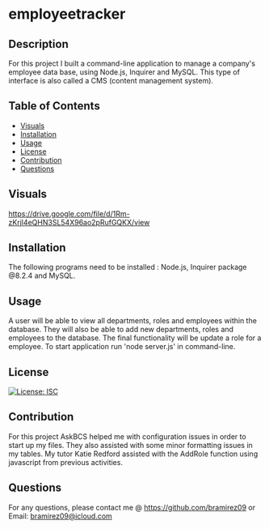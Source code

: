 # employeetracker

## Description
For this project I built a command-line application to manage a company's employee data base, using Node.js, Inquirer and MySQL. This type of interface is also called a CMS (content management system). 


## Table of Contents
* [Visuals](#visuals)
* [Installation](#installation)
* [Usage](#usage)
* [License](#license)
* [Contribution](#contribution)
* [Questions](#questions)

## Visuals

https://drive.google.com/file/d/1Rm-zKrjl4eQHN3SL54X96ao2pRufGQKX/view

## Installation
The following programs need to be installed : Node.js, Inquirer package @8.2.4 and MySQL. 

## Usage 
A user will be able to view all departments, roles and employees within the database. They will also be able to add new departments, roles and employees to the database. The final functionality will be update a role for a employee. To start application run 'node server.js' in command-line. 

## License
[![License: ISC](https://img.shields.io/badge/License-ISC-blue.svg)](https://opensource.org/licenses/ISC)

## Contribution
For this project AskBCS helped me with configuration issues in order to start up my files. They also assisted with some minor formatting issues in my tables. My tutor Katie Redford assisted with the AddRole function using javascript from previous activities. 

## Questions
For any questions, please contact me @ 
https://github.com/bramirez09
or
Email: bramirez09@icloud.com

